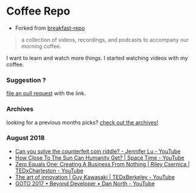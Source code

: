 # Coffee Repo #

* Forked from [breakfast-repo](https://github.com/ashleygwilliams/breakfast-repo)

> a collection of videos, recordings, and podcasts to accompany our morning coffee.

I want to learn and watch more things. I started watching videos with my coffee.

### Suggestion ?

[file an pull request](https://github.com/christopher-burke/coffee-repo/pulls) with the link.

### Archives

looking for a previous months picks? [check out the archives!](https://github.com/christopher-burke/coffee-repo/tree/coffee-repo/archives/)

### August 2018

* [Can you solve the counterfeit coin riddle? - Jennifer Lu - YouTube](https://youtu.be/tE2dZLDJSjA)
* [How Close To The Sun Can Humanity Get? | Space Time - YouTube](https://youtu.be/cOzaGEAGzzA)
* [Zero Equals One: Creating A Business From Nothing | Riley Csernica | TEDxCharleston - YouTube](https://youtu.be/CzJUCxwz8hk)
* [The art of innovation | Guy Kawasaki | TEDxBerkeley - YouTube](https://youtu.be/Mtjatz9r-Vc)
* [GOTO 2017 • Beyond Developer • Dan North - YouTube](https://youtu.be/wYEk0y8LYfg)
